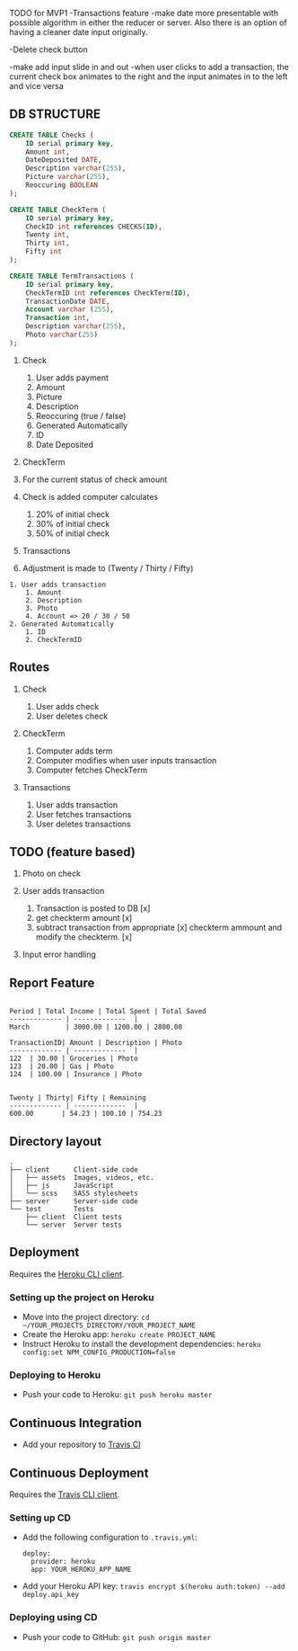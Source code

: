 
TODO for MVP1
-Transactions feature
    -make date more presentable with possible algorithm in either the reducer or server. Also there is an option of having a cleaner date input originally.

-Delete check button

-make add input slide in and out
-when user clicks to add a transaction, the current check box animates to the right and the input animates in to the left
and vice versa

## DB STRUCTURE
  ```sql
  CREATE TABLE Checks (
      ID serial primary key,
      Amount int,
      DateDeposited DATE,
      Description varchar(255),
      Picture varchar(255),
      Reoccuring BOOLEAN
  );

  CREATE TABLE CheckTerm (
      ID serial primary key,
      CheckID int references CHECKS(ID),
      Twenty int,
      Thirty int,
      Fifty int
  );

  CREATE TABLE TermTransactions (
      ID serial primary key,
      CheckTermID int references CheckTerm(ID),
      TransactionDate DATE,
      Account varchar (255),
      Transaction int,
      Description varchar(255),
      Photo varchar(255)
  );
```

1. Check

    1. User adds payment
      1. Amount
      2. Picture
      3. Description
      3. Reoccuring (true / false)
    2. Generated Automatically
      1. ID
      2. Date Deposited

2. CheckTerm

  1. For the current status of check amount
  2. Check is added computer calculates
      1. 20% of initial check
      2. 30% of initial check
      3. 50% of initial check


3. Transactions

  1. Adjustment is made to (Twenty / Thirty / Fifty)

    1. User adds transaction
        1. Amount
        2. Description
        3. Photo
        4. Account => 20 / 30 / 50
    2. Generated Automatically
        1. ID
        2. CheckTermID  

## Routes

1. Check
    1. User adds check
    2. User deletes check

2. CheckTerm
    1. Computer adds term
    2. Computer modifies when user inputs transaction
    3. Computer fetches CheckTerm

3. Transactions
    1. User adds transaction
    2. User fetches transactions
    3. User deletes transactions

## TODO (feature based)   

1. Photo on check

2. User adds transaction
    1. Transaction is posted to DB [x]
    2. get checkterm amount [x]
    3. subtract transaction from appropriate [x] checkterm ammount and modify the checkterm. [x]

3. Input error handling   

## Report Feature

```

Period | Total Income | Total Spent | Total Saved
------------- | -------------  |
March         | 3000.00 | 1200.00 | 2800.00

TransactionID| Amount | Description | Photo
------------- | -------------  |
122  | 30.00 | Groceries | Photo
123  | 20.00 | Gas | Photo
124  | 100.00 | Insurance | Photo


Twenty | Thirty| Fifty | Remaining
------------- | -------------  |
600.00       | 54.23 | 100.10 | 754.23

```


## Directory layout

```
.
├── client      Client-side code
│   ├── assets  Images, videos, etc.
│   ├── js      JavaScript
│   └── scss    SASS stylesheets
├── server      Server-side code
└── test        Tests
    ├── client  Client tests
    └── server  Server tests
```

## Deployment

Requires the [Heroku CLI client](https://devcenter.heroku.com/articles/heroku-command-line).

### Setting up the project on Heroku

* Move into the project directory: `cd ~/YOUR_PROJECTS_DIRECTORY/YOUR_PROJECT_NAME`
* Create the Heroku app: `heroku create PROJECT_NAME`
* Instruct Heroku to install the development dependencies: `heroku config:set NPM_CONFIG_PRODUCTION=false`

### Deploying to Heroku

* Push your code to Heroku: `git push heroku master`

## Continuous Integration

* Add your repository to [Travis CI](https://travis-ci.org/)

## Continuous Deployment

Requires the [Travis CLI client](https://github.com/travis-ci/travis.rb).

### Setting up CD

* Add the following configuration to `.travis.yml`:

    ```
    deploy:
      provider: heroku
      app: YOUR_HEROKU_APP_NAME
    ```
* Add your Heroku API key: `travis encrypt $(heroku auth:token) --add deploy.api_key`

### Deploying using CD

* Push your code to GitHub: `git push origin master`
